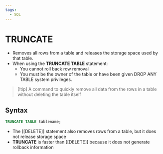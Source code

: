 ```yaml
---
tags:
  - SQL
---
```

# TRUNCATE
- Removes all rows from a table and releases the storage space used by that table.
- When using the **TRUNCATE TABLE** statement:
	- You cannot roll back row removal
	- You must be the owner of the table or have been given DROP ANY TABLE system privileges.

>[!tip] A command to quickly remove all data from the rows in a table without deleting the table itself

## Syntax
```SQL
TRUNCATE TABLE tablename;
```

- The [[DELETE]] statement also removes rows from a table, but it does not release storage space
- **TRUNCATE** is faster than [[DELETE]] because it does not generate rollback information

